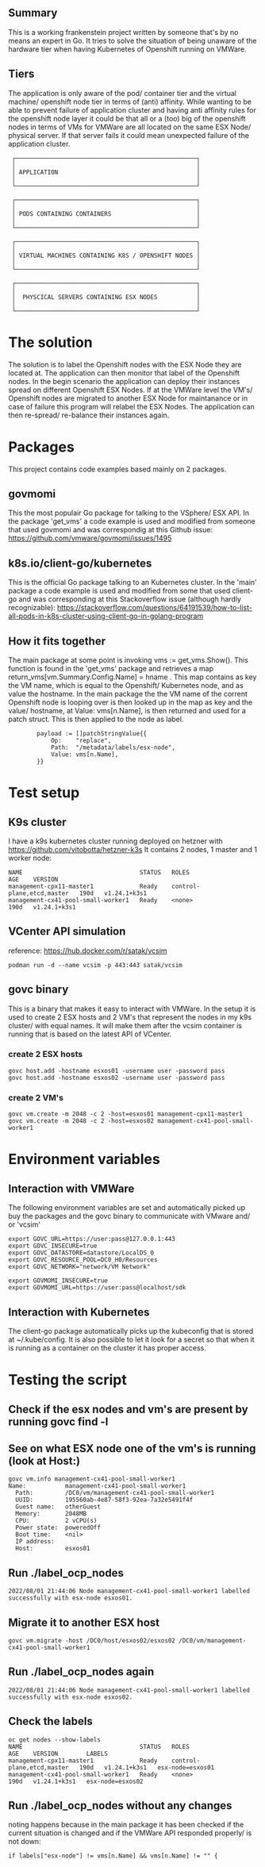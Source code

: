 ## Summary
This is a working frankenstein project written by someone that's by no means an expert in Go. It tries to solve the situation of being unaware of the hardware tier when having Kubernetes of Openshift running on VMWare.

## Tiers
The application is only aware of the pod/ container tier and the virtual machine/ openshift node tier in terms of (anti) affinity. While wanting to be able to prevent failure of application cluster and having anti affinity rules for the openshift node layer it could be that all or a (too) big of the openshift nodes in terms of VMs for VMWare are all located on the same ESX Node/ physical server. If that server fails it could mean unexpected failure of the application cluster.

     ┌───────────────────────────────────────────────────┐
     │                                                   │
     │ APPLICATION                                       │
     │                                                   │
     └───────────────────────────────────────────────────┘

     ┌───────────────────────────────────────────────────┐
     │                                                   │
     │ PODS CONTAINING CONTAINERS                        │
     │                                                   │
     └───────────────────────────────────────────────────┘

     ┌───────────────────────────────────────────────────┐
     │                                                   │
     │ VIRTUAL MACHINES CONTAINING K8S / OPENSHIFT NODES │
     │                                                   │
     └───────────────────────────────────────────────────┘

     ┌───────────────────────────────────────────────────┐
     │                                                   │
     │  PHYSCICAL SERVERS CONTAINING ESX NODES           │
     │                                                   │
     └───────────────────────────────────────────────────┘

# The solution
The solution is to label the Openshift nodes with the ESX Node they are located at. The application can then monitor that label of the Openshift nodes. In the begin scenario the application can deploy their instances spread on different Openshift ESX Nodes. If at the VMWare level the VM's/ Openshift nodes are migrated to another ESX Node for maintanance or in case of failure this program will relabel the ESX Nodes. The application can then re-spread/ re-balance their instances again.

# Packages
This project contains code examples based mainly on 2 packages.

## govmomi
This the most populair Go package for talking to the VSphere/ ESX API. In the package 'get_vms' a code example is used and modified from someone that used govmomi and was correspondig at this Github issue: https://github.com/vmware/govmomi/issues/1495

## k8s.io/client-go/kubernetes
This is the official Go package talking to an Kubernetes cluster. In the 'main' package a code example is used and modified from some that used client-go and was corresponding at this Stackoverflow issue (although hardly recognizable): https://stackoverflow.com/questions/64191539/how-to-list-all-pods-in-k8s-cluster-using-client-go-in-golang-program

## How it fits together
The main package at some point is invoking 	vms := get_vms.Show(). This function is found in the 'get_vms' package and retrieves a map return_vms[vm.Summary.Config.Name] = hname . This map contains as key the VM name, which is equal to the Openshift/ Kubernetes node, and as value the hostname. In the main package the the VM name of the corrent Openshift node is looping over is then looked up in the map as key and the value/ hostname, at Value: vms[n.Name], is then returned and used for a patch struct. This is then applied to the node as label.
```
		payload := []patchStringValue{{
			Op:    "replace",
			Path:  "/metadata/labels/esx-node",
			Value: vms[n.Name],
		}}
```
# Test setup

## K9s cluster
I have a k9s kubernetes cluster running deployed on hetzner with https://github.com/vitobotta/hetzner-k3s
It contains 2 nodes, 1 master and 1 worker node:
```
NAME                                 STATUS   ROLES                       AGE    VERSION
management-cpx11-master1             Ready    control-plane,etcd,master   190d   v1.24.1+k3s1
management-cx41-pool-small-worker1   Ready    <none>                      190d   v1.24.1+k3s1
```
## VCenter API simulation
reference: https://hub.docker.com/r/satak/vcsim
```
podman run -d --name vcsim -p 443:443 satak/vcsim
```
## govc binary
This is a binary that makes it easy to interact with VMWare. In the setup it is used to create 2 ESX hosts and 2 VM's that represent the nodes in my k9s cluster/ with equal names. It will make them after the vcsim container is running that is based on the latest API of VCenter.

### create 2 ESX hosts
```
govc host.add -hostname esxos01 -username user -password pass
govc host.add -hostname esxos02 -username user -password pass
```
### create 2 VM's
```
govc vm.create -m 2048 -c 2 -host=esxos01 management-cpx11-master1
govc vm.create -m 2048 -c 2 -host=esxos02 management-cx41-pool-small-worker1
```
# Environment variables

## Interaction with VMWare
The following environment variables are set and automatically picked up buy the packages and the govc binary to communicate with VMware and/ or 'vcsim'
```
export GOVC_URL=https://user:pass@127.0.0.1:443
export GOVC_INSECURE=true
export GOVC_DATASTORE=datastore/LocalDS_0
export GOVC_RESOURCE_POOL=DC0_H0/Resources
export GOVC_NETWORK="network/VM Network"

export GOVMOMI_INSECURE=true
export GOVMOMI_URL=https://user:pass@localhost/sdk
```
## Interaction with Kubernetes
The client-go package automatically picks up the kubeconfig that is stored at ~/.kube/config. It is also possible to let it look for a secret so that when it is running as a container on the cluster it has proper access.

# Testing the script
## Check if the esx nodes and vm's are present by running govc find -l

## See on what ESX node one of the vm's is running (look at Host:)
```
govc vm.info management-cx41-pool-small-worker1
Name:           management-cx41-pool-small-worker1
  Path:         /DC0/vm/management-cx41-pool-small-worker1
  UUID:         195560ab-4e87-58f3-92ea-7a32e5491f4f
  Guest name:   otherGuest
  Memory:       2048MB
  CPU:          2 vCPU(s)
  Power state:  poweredOff
  Boot time:    <nil>
  IP address:
  Host:         esxos01
```

## Run ./label_ocp_nodes
```
2022/08/01 21:44:06 Node management-cx41-pool-small-worker1 labelled successfully with esx-node esxos01.
```

## Migrate it to another ESX host
```
govc vm.migrate -host /DC0/host/esxos02/esxos02 /DC0/vm/management-cx41-pool-small-worker1
```

## Run ./label_ocp_nodes again
```
2022/08/01 21:44:06 Node management-cx41-pool-small-worker1 labelled successfully with esx-node esxos02.
```

## Check the labels
```
oc get nodes --show-labels
NAME                                 STATUS   ROLES                       AGE    VERSION        LABELS
management-cpx11-master1             Ready    control-plane,etcd,master   190d   v1.24.1+k3s1   esx-node=esxos01
management-cx41-pool-small-worker1   Ready    <none>                      190d   v1.24.1+k3s1   esx-node=esxos02
```

## Run ./label_ocp_nodes without any changes
noting happens because in the main package it has been checked if the current situation is changed and if the VMWare API responded properly/ is not down:
```
if labels["esx-node"] != vms[n.Name] && vms[n.Name] != "" {
```